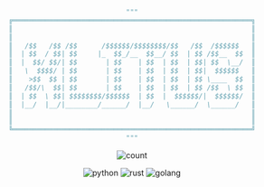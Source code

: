<!--- 

›  𝗥𝗘𝗔𝗗𝗠𝗘.𝗺𝗱

--->


<div align="center">

```python
"""
╔═══════════════════════════════════════════════════════════╗
║                                                           ║
║                                                           ║
║   /$$   /$$ /$$      /$$$$$$/$$$$$$$$/$$   /$$  /$$$$$$   ║
║  | $$  / $$| $$     |_  $$_/__  $$__/ $$  | $$ /$$__  $$  ║
║  |  $$/ $$/| $$       | $$    | $$  | $$  | $$| $$  \__/  ║
║   \  $$$$/ | $$       | $$    | $$  | $$  | $$|  $$$$$$   ║
║    >$$  $$ | $$       | $$    | $$  | $$  | $$ \____  $$  ║
║   /$$/\  $$| $$       | $$    | $$  | $$  | $$ /$$  \ $$  ║
║  | $$  \ $$| $$$$$$$$/$$$$$$  | $$  |  $$$$$$/|  $$$$$$/  ║
║  |__/  |__/|________/______/  |__/   \______/  \______/   ║
║                                                           ║
║                                                           ║
╚═══════════════════════════════════════════════════════════╝
"""
```
  
![count](https://komarev.com/ghpvc/?username=xLitus&color=dc143c)

![python](https://img.shields.io/badge/python-3670A0?style=for-the-badge&logo=python&logoColor=white)
![rust](https://img.shields.io/badge/rust-%23000000.svg?style=for-the-badge&logo=rust&logoColor=white)
![golang](https://img.shields.io/badge/go-%2300ADD8.svg?style=for-the-badge&logo=go&logoColor=white)

</div>
